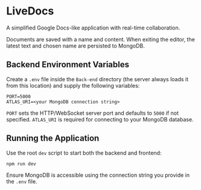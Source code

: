 # LiveDocs

A simplified Google Docs-like application with real-time collaboration.

Documents are saved with a name and content. When exiting the editor, the latest
text and chosen name are persisted to MongoDB.

## Backend Environment Variables
Create a `.env` file inside the `Back-end` directory (the server always loads it from this location) and supply the following variables:

```
PORT=5000
ATLAS_URI=<your MongoDB connection string>
```

`PORT` sets the HTTP/WebSocket server port and defaults to `5000` if not specified.
`ATLAS_URI` is required for connecting to your MongoDB database.

## Running the Application

Use the root `dev` script to start both the backend and frontend:

```bash
npm run dev
```

Ensure MongoDB is accessible using the connection string you provide in the `.env` file.
